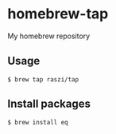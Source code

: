 # homebrew-tap #

My homebrew repository

## Usage ##

    $ brew tap raszi/tap

## Install packages ##

    $ brew install eq
